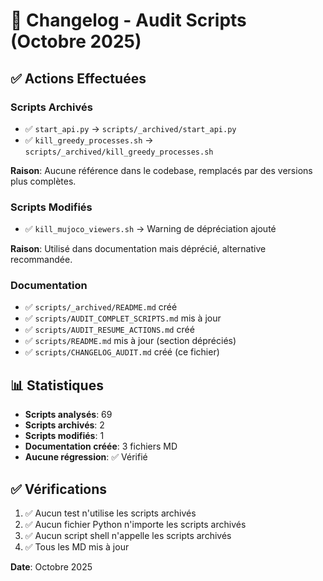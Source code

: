 # 📝 Changelog - Audit Scripts (Octobre 2025)

## ✅ Actions Effectuées

### Scripts Archivés
- ✅ `start_api.py` → `scripts/_archived/start_api.py`
- ✅ `kill_greedy_processes.sh` → `scripts/_archived/kill_greedy_processes.sh`

**Raison**: Aucune référence dans le codebase, remplacés par des versions plus complètes.

### Scripts Modifiés
- ✅ `kill_mujoco_viewers.sh` → Warning de dépréciation ajouté

**Raison**: Utilisé dans documentation mais déprécié, alternative recommandée.

### Documentation
- ✅ `scripts/_archived/README.md` créé
- ✅ `scripts/AUDIT_COMPLET_SCRIPTS.md` mis à jour
- ✅ `scripts/AUDIT_RESUME_ACTIONS.md` créé
- ✅ `scripts/README.md` mis à jour (section dépréciés)
- ✅ `scripts/CHANGELOG_AUDIT.md` créé (ce fichier)

## 📊 Statistiques

- **Scripts analysés**: 69
- **Scripts archivés**: 2
- **Scripts modifiés**: 1
- **Documentation créée**: 3 fichiers MD
- **Aucune régression**: ✅ Vérifié

## ✅ Vérifications

1. ✅ Aucun test n'utilise les scripts archivés
2. ✅ Aucun fichier Python n'importe les scripts archivés
3. ✅ Aucun script shell n'appelle les scripts archivés
4. ✅ Tous les MD mis à jour

**Date**: Octobre 2025


